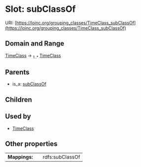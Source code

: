 
# Slot: subClassOf




URI: [https://loinc.org/grouping_classes/TimeClass_subClassOf](https://loinc.org/grouping_classes/TimeClass_subClassOf)


## Domain and Range

[TimeClass](TimeClass.md) &#8594;  <sub>1..\*</sub> [TimeClass](TimeClass.md)

## Parents

 *  is_a: [subClassOf](subClassOf.md)

## Children


## Used by

 * [TimeClass](TimeClass.md)

## Other properties

|  |  |  |
| --- | --- | --- |
| **Mappings:** | | rdfs:subClassOf |

